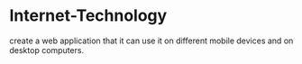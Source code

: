 # Internet-Technology
create a web application that it can use it on different 
mobile devices and on desktop computers.


